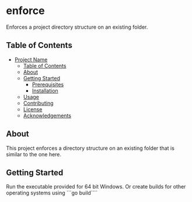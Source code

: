 # enforce

Enforces a project directory structure on an existing folder.

## Table of Contents

- [Project Name](#project-name)
  - [Table of Contents](#table-of-contents)
  - [About](#about)
  - [Getting Started](#getting-started)
    - [Prerequisites](#prerequisites)
    - [Installation](#installation)
  - [Usage](#usage)
  - [Contributing](#contributing)
  - [License](#license)
  - [Acknowledgements](#acknowledgements)

## About

This project enforces a directory structure 
on an existing folder that is similar to the one here.

## Getting Started

Run the executable provided for 64 bit Windows. Or create builds
for other operating systems using ```go build````